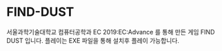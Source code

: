 # FIND-DUST 
서울과학기술대학교 컴퓨터공학과 EC
2019:EC:Advance 를 통해 만든 게임 FIND DUST 입니다.
플레이는 EXE 파일을 통해 설치후 플레이 가능합니다.
